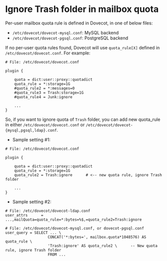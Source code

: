 # Ignore Trash folder in mailbox quota

Per-user mailbox quota rule is defined in Dovecot, in one of below files:

* `/etc/dovecot/dovecot-mysql.conf`: MySQL backend
* `/etc/dovecot/dovecot-pgsql.conf`: PostgreSQL backend

If no per-user quota rules found, Dovecot will use `quota_rule[X]` defined in
`/etc/dovecot/dovecot.conf`. For example:

```
# File: /etc/dovecot/dovecot.conf

plugin {

    quota = dict:user::proxy::quotadict
    quota_rule = *:storage=1G
    #quota_rule2 = *:messages=0
    #quota_rule3 = Trash:storage=1G
    #quota_rule4 = Junk:ignore

    ...
}
```

So, if you want to ignore quota of `Trash` folder, you can add new quota_rule
in either `/etc/dovecot/dovecot.conf` or `/etc/dovecot/dovecot-{mysql,pgsql,ldap}.conf`.

* Sample setting #1:

```
# File: /etc/dovecot/dovecot.conf

plugin {

    quota = dict:user::proxy::quotadict
    quota_rule = *:storage=1G
    quota_rule2 = Trash:ignore      # <-- new quota rule, ignore Trash folder

    ...
}
```

* Sample setting #2:

```
# File: /etc/dovecot/dovecot-ldap.conf
user_attrs      = ...,mailQuota=quota_rule=*:bytes=%$,=quota_rule2=Trash:ignore

# File: /etc/dovecot/dovecot-mysql.conf, or dovecot-pgsql.conf
user_query = SELECT ... \
                   CONCAT('*:bytes=', mailbox.quota*1048576) AS quota_rule \
                   'Trash:ignore' AS quota_rule2 \      -- New quota rule, ignore Trash folder
                   FROM ...
```
